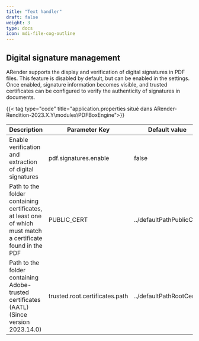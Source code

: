 ```yaml
---
title: "Text handler"
draft: false
weight: 3
type: docs
icon: mdi-file-cog-outline
---
```


## Digital signature management

ARender supports the display and verification of digital signatures in PDF files.
This feature is disabled by default, but can be enabled in the settings.
Once enabled, signature information becomes visible, and trusted certificates can be configured to verify the authenticity of signatures in documents.

{{< tag type="code" title="application.properties situé dans ARender-Rendition-2023.X.Y\modules\PDFBoxEngine">}}

| Description                                                                                                  | Parameter Key                  | Default value            | Type    |
| ------------------------------------------------------------------------------------------------------------ | ------------------------------ | ------------------------ | ------- |
| Enable verification and extraction of digital signatures                                                     | pdf.signatures.enable          | false                    | Boolean |
| Path to the folder containing certificates, at least one of which must match a certificate found in the PDF  | PUBLIC_CERT                    | ../defaultPathPublicCert | String  |
| Path to the folder containing Adobe-trusted certificates (AATL) (Since version 2023.14.0)                    | trusted.root.certificates.path | ../defaultPathRootCert   | String  |

